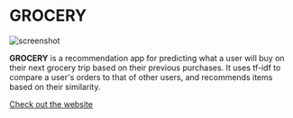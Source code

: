 # **GROCERY**
![screenshot](https://lh3.googleusercontent.com/Qh3SdwMiTeWtxUvzJTyMl7Iz9ZvnI6S4Dv2daE4w_CvIEdXcCgf3MrRdgAhJy5BWO8uTV1IL2R5nDCvhd930vUhPcccPakODwyMDVPA9WOZBZll-uwlUrawPkXNKUOxIe2_6pBOQMYEM2N8f5EJFniL0iyn76epJjSj3MhEZiI_apoawuBFxVfpvY8nAXZBaFXRX6Cq1H4P9OVfyWvi-y_YoTckqPmvMyvQITOGw3F-fO6tkjUpTly3gp4uPMWMif08KjixEXYFxRY9xEv5tLFB_pWCko6WEOUX91qXqdVC00qb9kGrhnnbVc3KpnevXhve5T3UU9812BD8nvKxXW8trOmtuZlMY3wEGPYZKvb0u8CuDhh8ux8PTOgue26dRbLKqDZQwKqjxZdd6_4V348oG_L77VsF-kgelk5Uud-Xoj_cddXweFwnSHBOSOec-QMKCbmmDaCg2HYRXYiybPGkmZP-LxZSuXBl_UJGadC78apscZ4hNkWWRSERVQmL3NCM6khsCOLP-bdzHkGykBWxkMmJn-DOCcLjnHBCb39VBYoxIHbdKBXaCmu72G5zUkyi1bt24jcCC6kVBqlKg5Gw=s1422-w1422-h1122-no)

**GROCERY** is a recommendation app for predicting what a user will buy on their next
grocery trip based on their previous purchases. It uses tf-idf to compare a user's
orders to that of other users, and recommends items based on their similarity.

[Check out the website](https://grocery-paulo.herokuapp.com/)
